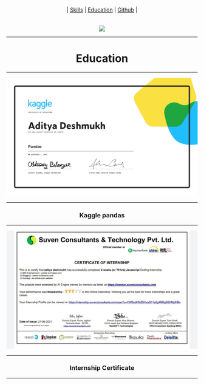 
<br>
<div align="center">

| <a color="green" href="SKILLS.html">Skills</a> | <a href="EDU.html">Education</a> | <a href="GITHUB.html">Github</a> |

</div>
<br>
<div align="center">
  
<img width=80% align="center" src="https://media1.giphy.com/media/gFmkpNCar7TSoauRUs/giphy.gif?cid=ecf05e47w9l6v2g3ha1y5d28iv2fqpgzmfhgs661fqtmm6vt&rid=giphy.gif&ct=s"/>
  <hr>
  <h1>Education</h1>
  <hr>
 </div>

<div align="center">
<img src="https://raw.githubusercontent.com/Aditya664/Mark-up-Portfolio/main/WhatsApp%20Image%202021-09-07%20at%2010.18.18%20AM.jpeg"/>
  <hr>
  <h3>Kaggle pandas </h3>
<hr>

 <img src="https://raw.githubusercontent.com/Aditya664/Mark-up-Portfolio/main/WhatsApp%20Image%202021-09-08%20at%208.07.22%20AM.jpeg"/>
  <hr>
<h3> Internship Certificate </h3>
  <hr>
</div>
